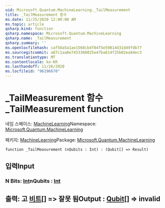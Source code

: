 ```yaml
---
uid: Microsoft.Quantum.MachineLearning._TailMeasurement
title: _TailMeasurement 함수
ms.date: 11/25/2020 12:00:00 AM
ms.topic: article
qsharp.kind: function
qsharp.namespace: Microsoft.Quantum.MachineLearning
qsharp.name: _TailMeasurement
qsharp.summary: ''
ms.openlocfilehash: caf58a5a1ae1568cb4f84f5e59814d31d49fdb77
ms.sourcegitcommit: a87c1aa8e7453360025e47ba614f25b02ea84ec3
ms.translationtype: MT
ms.contentlocale: ko-KR
ms.lasthandoff: 11/26/2020
ms.locfileid: "96196670"
---
```

# <a name="_tailmeasurement-function"></a><span data-ttu-id="f7b64-102">_TailMeasurement 함수</span><span class="sxs-lookup"><span data-stu-id="f7b64-102">_TailMeasurement function</span></span>

<span data-ttu-id="f7b64-103">네임 스페이스: [MachineLearning](xref:Microsoft.Quantum.MachineLearning)</span><span class="sxs-lookup"><span data-stu-id="f7b64-103">Namespace: [Microsoft.Quantum.MachineLearning](xref:Microsoft.Quantum.MachineLearning)</span></span>

<span data-ttu-id="f7b64-104">패키지: [MachineLearning](https://nuget.org/packages/Microsoft.Quantum.MachineLearning)</span><span class="sxs-lookup"><span data-stu-id="f7b64-104">Package: [Microsoft.Quantum.MachineLearning](https://nuget.org/packages/Microsoft.Quantum.MachineLearning)</span></span>




```qsharp
function _TailMeasurement (nQubits : Int) : (Qubit[] => Result)
```


## <a name="input"></a><span data-ttu-id="f7b64-105">입력</span><span class="sxs-lookup"><span data-stu-id="f7b64-105">Input</span></span>

### <a name="nqubits--int"></a><span data-ttu-id="f7b64-106">N Bits: [Int](xref:microsoft.quantum.lang-ref.int)</span><span class="sxs-lookup"><span data-stu-id="f7b64-106">nQubits : [Int](xref:microsoft.quantum.lang-ref.int)</span></span>





## <a name="output--qubit--__invalidresult__"></a><span data-ttu-id="f7b64-107">출력: 고 [비트](xref:microsoft.quantum.lang-ref.qubit)[] => __잘못 <Result> 됨__</span><span class="sxs-lookup"><span data-stu-id="f7b64-107">Output : [Qubit](xref:microsoft.quantum.lang-ref.qubit)[] => __invalid<Result>__</span></span> 

